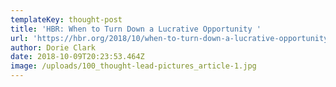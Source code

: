 ```yaml
---
templateKey: thought-post
title: 'HBR: When to Turn Down a Lucrative Opportunity '
url: 'https://hbr.org/2018/10/when-to-turn-down-a-lucrative-opportunity'
author: Dorie Clark
date: 2018-10-09T20:23:53.464Z
image: /uploads/100_thought-lead-pictures_article-1.jpg
---
```


